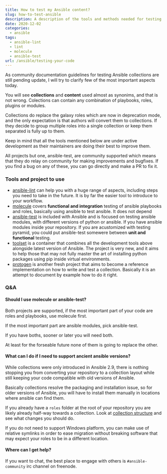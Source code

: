 ```yaml
---
title: How to test my Ansible content?
slug: how-to-test-ansible
description: A description of the tools and methods needed for testing Ansible.
date: 2020-12-02
categories:
  - ansible
tags:
  - ansible-lint
  - lint
  - molecule
  - ansible-test
url: /ansible/testing-your-code
---
```


As community documentation guidelines for testing Ansible collections are
still pending update, I will try to clarify few of the most important aspects
today.

You will see **collections** and **content** used almost as synonims, and that
is not wrong. Colections can contain any combination of playbooks, roles,
plugins or modules.

Collections do replace the galaxy roles which are now in deprecation mode, and
the only expectation is that authors will convert them to collections. If they
decide to group multiple roles into a single collection or keep them separated
is fully up to them.

Keep in mind that all the tools mentioned below are under active development
as their maintainers are doing their best to improve them.

All projects but one, ansible-test, are community supported which means that
they do relay on community for making improvements and bugfixes.  If you find
a bug on any of these, you can go directly and make a PR to fix it.

### Tools and project to use

* [ansible-lint](https://ansible-lint.readthedocs.io/en/latest/) can help you with a huge range of aspects, including steps you
  need to take in the future. It is by far the easier tool to introduce to
  your workflow.
* [molecule](https://molecule.readthedocs.io/en/latest/) covers **functional and integration** testing of ansible playbooks
  and roles, basically using ansible to test ansible. It does not depend
* [ansible-test](https://docs.ansible.com/ansible/latest/dev_guide/developing_collections.html#testing-collections) is included with Ansible and is focused on testing ansible
  modules, with different versions of python or ansible. If you have ansible
  modules inside your repository. If you are acustomized with testing pyramid,
  you could put ansible-test somewere between **unit and functional**
  testing.
* [toolset](https://github.com/ansible-community/toolset) is a container that combines all the development tools above
  alongside latest version of Ansible. The project is very new, and it aims
  to help those that may not fully master the art of installing python packages
  using pip inside virtual environments.
* [protogen](https://github.com/ansible-community/protogen) is another fresh project that aims to become a reference
  implementation on how to write and test a collection. Basically it
  is an attempt to document by example how to do it right.

### Q&A

#### Should I use molecule or ansible-test?

Both projects are supported, if the most important part of your code are
roles and playbooks, use molecule first.

If the most important part are ansible modules, pick ansible-test.

If you have boths, sooner or later you will need both.

At least for the forseable future none of them is going to replace the other.

#### What can I do if I need to support ancient ansible versions?

While collections were only introduced in Ansible 2.9, there is nothing
stopping you from converting your repository to a collection layout while
still keeping your code compatible with old versions of Ansible.

Basically collections resolve the packaging and installation issue, so for
older versions of Ansible, you will have to install them manually in
locations where ansible can find them.

If you already have a `roles` folder at the root of your repository you are
likely already half-way towards a collection. Look at [collection structure](https://docs.ansible.com/ansible/latest/dev_guide/developing_collections.html#collection-structure) and see
what changes you should do.

If you do not need to support Windows platform, you can make use
of relative symlinks in order to ease migration without breaking software
that may expect your roles to be in a different location.

#### Where can I get help?

If you want to chat, the best place to engage with others is `#ansible-community`
irc channel on freenode.
